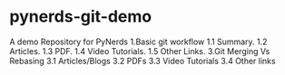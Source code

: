 # pynerds-git-demo
A demo Repository for PyNerds
1.Basic git workflow
     1.1 Summary.
     1.2 Articles.
     1.3 PDF.
     1.4 Video Tutorials.
     1.5 Other Links.
3.Git Merging Vs Rebasing
   3.1 Articles/Blogs
   3.2 PDFs
   3.3 Video Tutorials
   3.4 Other links

